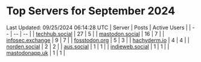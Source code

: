 # Top Servers for September 2024
Last Updated: 09/25/2024 06:14:28 UTC
| Server | Posts | Active Users |
| -- | -- | -- |
| [techhub.social](https://techhub.social/tags/PowerShell) | 27 | 5 |
| [mastodon.social](https://mastodon.social/tags/PowerShell) | 16 | 7 |
| [infosec.exchange](https://infosec.exchange/tags/PowerShell) | 9 | 7 |
| [fosstodon.org](https://fosstodon.org/tags/PowerShell) | 5 | 3 |
| [hachyderm.io](https://hachyderm.io/tags/PowerShell) | 4 | 4 |
| [norden.social](https://norden.social/tags/PowerShell) | 2 | 2 |
| [aus.social](https://aus.social/tags/PowerShell) | 1 | 1 |
| [indieweb.social](https://indieweb.social/tags/PowerShell) | 1 | 1 |
| [mastodonapp.uk](https://mastodonapp.uk/tags/PowerShell) | 1 | 1 |
